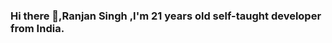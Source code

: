 ### Hi there 👋,Ranjan Singh ,I'm 21 years old self-taught developer from India.

<!--
**Rekid46/Rekid46** is a ✨ _special_ ✨ repository because its `README.md` (this file) appears on your GitHub profile.

Here are some ideas to get you started:

- 🔭 I’m currently working on AWS and Docker.
- 🌱 I’m currently learning Kubernetes.
- 🤔 I’m looking for help with ...
- 💬 Ask me about Cloud Computing and Solution Architect.
- 📫 Connect? Here :https://www.instagram.com/ranjan_singh_pvt/
